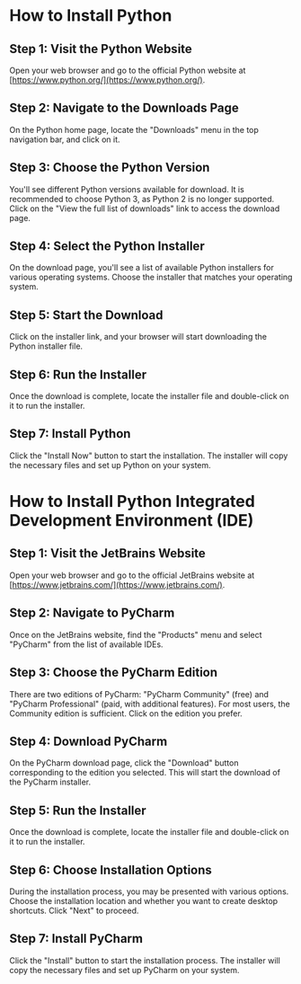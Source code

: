 

# How to Install Python

## Step 1: Visit the Python Website
Open your web browser and go to the official Python website at [https://www.python.org/](https://www.python.org/).

## Step 2: Navigate to the Downloads Page
On the Python home page, locate the "Downloads" menu in the top navigation bar, and click on it.

## Step 3: Choose the Python Version
You'll see different Python versions available for download. It is recommended to choose Python 3, as Python 2 is no longer supported. Click on the "View the full list of downloads" link to access the download page.

## Step 4: Select the Python Installer
On the download page, you'll see a list of available Python installers for various operating systems. Choose the installer that matches your operating system.

## Step 5: Start the Download
Click on the installer link, and your browser will start downloading the Python installer file.

## Step 6: Run the Installer
Once the download is complete, locate the installer file and double-click on it to run the installer.

## Step 7: Install Python
Click the "Install Now" button to start the installation. The installer will copy the necessary files and set up Python on your system.



# How to Install Python Integrated Development Environment (IDE)

## Step 1: Visit the JetBrains Website
Open your web browser and go to the official JetBrains website at [https://www.jetbrains.com/](https://www.jetbrains.com/).

## Step 2: Navigate to PyCharm
Once on the JetBrains website, find the "Products" menu and select "PyCharm" from the list of available IDEs.

## Step 3: Choose the PyCharm Edition
There are two editions of PyCharm: "PyCharm Community" (free) and "PyCharm Professional" (paid, with additional features). For most users, the Community edition is sufficient. Click on the edition you prefer.

## Step 4: Download PyCharm
On the PyCharm download page, click the "Download" button corresponding to the edition you selected. This will start the download of the PyCharm installer.

## Step 5: Run the Installer
Once the download is complete, locate the installer file and double-click on it to run the installer.

## Step 6: Choose Installation Options
During the installation process, you may be presented with various options. Choose the installation location and whether you want to create desktop shortcuts. Click "Next" to proceed.

## Step 7: Install PyCharm
Click the "Install" button to start the installation process. The installer will copy the necessary files and set up PyCharm on your system.






